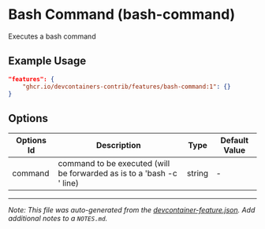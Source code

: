 
# Bash Command (bash-command)

Executes a bash command

## Example Usage

```json
"features": {
    "ghcr.io/devcontainers-contrib/features/bash-command:1": {}
}
```

## Options

| Options Id | Description | Type | Default Value |
|-----|-----|-----|-----|
| command | command to be executed (will be forwarded as is to a 'bash -c <command>' line) | string | - |



---

_Note: This file was auto-generated from the [devcontainer-feature.json](https://github.com/devcontainers-contrib/features/blob/main/src/bash-command/devcontainer-feature.json).  Add additional notes to a `NOTES.md`._
